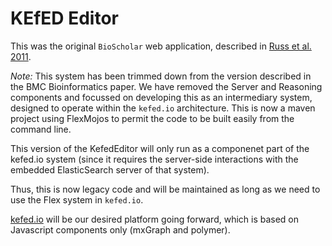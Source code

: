 # KEfED Editor
This was the original `BioScholar` web application, described in 
[Russ et al. 2011](http://www.biomedcentral.com/1471-2105/12/351).

_Note:_ This system has been trimmed down from the version described in the BMC Bioinformatics paper. We have removed the Server and Reasoning components and focussed on developing this as an intermediary system, designed to operate within the `kefed.io` architecture. 
This is now a maven project using FlexMojos to permit the code to be built easily from the command line. 

This version of the KefedEditor will only run as a componenet part of the kefed.io system (since it requires the server-side interactions with the embedded ElasticSearch server of that system). 

Thus, this is now legacy code and will be maintained as long as we need to use the Flex system in `kefed.io`. 

[kefed.io](https://github.com/SciKnowEngine/kefed.io) will be our desired platform going forward, which is based on Javascript components only (mxGraph and polymer). 
